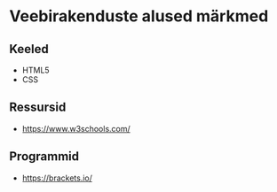 # Veebirakenduste alused märkmed

## Keeled
- HTML5
- CSS

## Ressursid
- https://www.w3schools.com/

## Programmid
- https://brackets.io/
